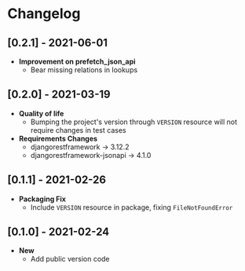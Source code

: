 # Changelog

## [0.2.1] - 2021-06-01
- **Improvement on prefetch_json_api**
  - Bear missing relations in lookups

## [0.2.0] - 2021-03-19
- **Quality of life**
  - Bumping the project's version through `VERSION` resource will not require changes in test cases
- **Requirements Changes**
  - djangorestframework -> 3.12.2
  - djangorestframework-jsonapi -> 4.1.0

## [0.1.1] -  2021-02-26
- **Packaging Fix**
    - Include `VERSION` resource in package, fixing `FileNotFoundError`

## [0.1.0] -  2021-02-24
- **New**
    - Add public version code
